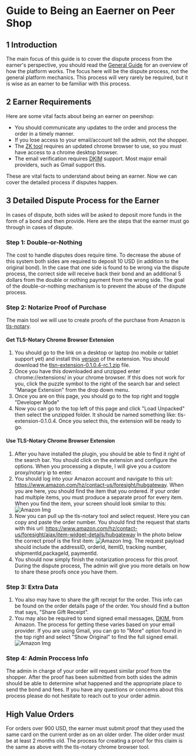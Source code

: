 # Guide to Being an Eaerner on Peer Shop

## 1 Introduction

The main focus of this guide is to cover the dispute process from the earner's perspective, you should read the [General Guide](https://peershop.app/guides/general) for an overview of how the platform works. The focus here will be the dispute process, not the general platform mechanics. This process will very rarely be required, but it is wise as an earner to be familiar with this process.

## 2 Earner Requirements
Here are some vital facts about being an earner on peershop:
- You should communicate any updates to the order and process the order in a timely manner.
- If you lose access to your email/account tell the admin, not the shopper.
- The [ZK tool](https://github.com/tlsnotary/tlsn-extension) requires an updated chrome browser to use, so you must have access to a chrome desktop browser.
- The email verification requires [DKIM](https://en.wikipedia.org/wiki/DomainKeys_Identified_Mail) support. Most major email providers, such as Gmail support this.

These are vital facts to understand about being an earner. Now we can cover the detailed process if disputes happen.

## 3 Detailed Dispute Process for the Earner
In cases of dispute, both sides will be asked to deposit more funds in the form of a bond and then provide. Here are the steps that the earner must go through in cases of dispute.

### Step 1: Double-or-Nothing
The cost to handle disputes does require time. To decrease the abuse of this system both sides are required to deposit 10 USD (in addition to the original bond). In the case that one side is found to be wrong via the dispute process, the correct side will receive back their bond and an additional 5 dollars from the double or nothing payment from the wrong side. The goal of the double-or-nothing mechanism is to prevent the abuse of the dispute process.

### Step 2: Notarize Proof of Purchase
The main tool we will use to create proofs of the purchase from Amazon is [tls-notary](https://github.com/tlsnotary/tlsn-extension). 
#### Get TLS-Notary Chrome Browser Extension
1. You should go to the link on a desktop or laptop (no mobile or tablet support yet) and install this [version](https://github.com/tlsnotary/tlsn-extension/releases/tag/0.1.0.4) of the extension. You should download the [tlsn-extension-0.1.0.4-rc.1.zip](https://github.com/tlsnotary/tlsn-extension/releases/download/0.1.0.4/tlsn-extension-0.1.0.4.zip) file. 
2. Once you have this downloaded and unzipped enter chrome://extensions/ in your chrome browser. If this does not work for you, click the puzzle symbol to the right of the search bar and select "Manage Extension" from the drop down menu. 
3. Once you are on this page, you should go to the top right and toggle "Developer Mode"
4. Now you can go to the top left of this page and click "Load Unpacked" then select the unzipped folder. It should be named something like: tls-extension-0.1.0.4. Once you select this, the extension will be ready to go.

#### Use TLS-Notary Chrome Browser Extension

1.  After you have installed the plugin, you should be able to find it right of the search bar. You should click on the extension and configure the options. When you processing a dispute, I will give you a custom proxy/notary ip to enter. 
2. You should log into your Amazon account and navigate to this url: https://www.amazon.com/hz/contact-us/foresight/hubgateway. When you are here, you should find the item that you ordered. If your order had multiple items, you must produce a separate proof for every item. When you find the item, your screen should look similar to this: ![Amazon Img](https://res.cloudinary.com/dylevfpbl/image/upload/v1708964208/peershopguide/earnerItem.png "Amazon Img")
3. Now you can pull up the tls-notary tool and select request. Here you can copy and paste the order number. You should find the request that starts with this url: https://www.amazon.com/hz/contact-us/foresight/ajax/item-widget-details/hubgateway
In the photo below the correct proof is the first item: 
![Amazon Img](https://res.cloudinary.com/dylevfpbl/image/upload/v1708964597/peershopguide/tls-notary-earner.png "Amazon Img"). The request payload should include the addressID, orderId, itemID, tracking number, shipmentId,packageId, paymentId. 
4. You should now simply finish the notarization process for this proof. During the dispute process, The admin will give you more details on how to share these proofs once you have them.

### Step 3: Extra Data
1. You also may have to share the gift receipt for the order. This info can be found on the order details page of the order. You should find a button that says, "Share Gift Receipt". 
2. You may also be required to send signed email messages, [DKIM](https://en.wikipedia.org/wiki/DomainKeys_Identified_Mail), from Amazon. The process for getting these varies based on your email provider. If you are using Gmail, you can go to "More" option found in the top right and select "Show Original" to find the full signed email. ![Amazon Img](https://res.cloudinary.com/dylevfpbl/image/upload/v1708966435/peershopguide/email.png "Amazon Img")

### Step 4: Admin Proccess Info

The admin in charge of your order will request similar proof from the shopper. After the proof has been submitted from both sides the admin should be able to determine what happened and the appropriate place to send the bond and fees. If you have any questions or concerns about this process please do not hesitate to reach out to your order admin.

## High Value Orders
For orders over 900 USD, the earner must submit proof that they used the same card on the current order as on an older order. The older order must be at least 2 months old. The process for creating a proof for this claim is the same as above with the tls-notary chrome browser tool.